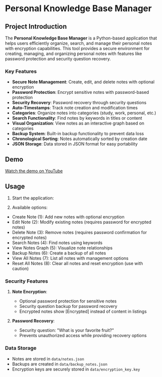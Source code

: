 # Personal Knowledge Base Manager

## Project Introduction

The **Personal Knowledge Base Manager** is a Python-based application that helps users efficiently organize, search, and manage their personal notes with encryption capabilities. This tool provides a secure environment for creating, managing, and organizing personal notes with features like password protection and security question recovery.

### Key Features
- **Secure Note Management**: Create, edit, and delete notes with optional encryption
- **Password Protection**: Encrypt sensitive notes with password-based protection
- **Security Recovery**: Password recovery through security questions
- **Auto-Timestamps**: Track note creation and modification times
- **Categories**: Organize notes into categories (study, work, personal, etc.)
- **Search Functionality**: Find notes by keywords in titles or content
- **Visual Organization**: View notes as an interactive graph based on categories
- **Backup System**: Built-in backup functionality to prevent data loss
- **Chronological Sorting**: Notes automatically sorted by creation date
- **JSON Storage**: Data stored in JSON format for easy portability

## Demo
[Watch the demo on YouTube](https://youtu.be/kCGsy19PXRk)

## Usage

1. Start the application:

2. Available options:
- Create Note (1): Add new notes with optional encryption
- Edit Note (2): Modify existing notes (requires password for encrypted notes)
- Delete Note (3): Remove notes (requires password confirmation for encrypted notes)
- Search Notes (4): Find notes using keywords
- View Notes Graph (5): Visualize note relationships
- Backup Notes (6): Create a backup of all notes
- View All Notes (7): List all notes with management options
- Reset All Notes (8): Clear all notes and reset encryption (use with caution)

### Security Features

1. **Note Encryption**:
   - Optional password protection for sensitive notes
   - Security question backup for password recovery
   - Encrypted notes show [Encrypted] instead of content in listings

2. **Password Recovery**:
   - Security question: "What is your favorite fruit?"
   - Prevents unauthorized access while providing recovery options

### Data Storage

- Notes are stored in `data/notes.json`
- Backups are created in `data/backup_notes.json`
- Encryption keys are securely stored in `data/encryption_key.key`
